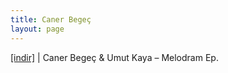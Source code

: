 ```yaml
---
title: Caner Begeç
layout: page
---
```


<a href="https://cloud.mail.ru/public/d1c2cdac4b6c/Caner%20Begec%20%26%20Umut%20Kaya%20-%20Melodram%20EP" target="_blank">[indir]</a>   |   Caner Begeç & Umut Kaya &#8211; Melodram Ep.